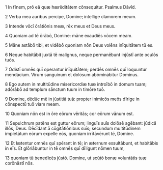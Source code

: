 1 In fīnem, prō eā quæ hærēditātem cōnsequitur. Psalmus Dāvīd. 

2 Verba mea auribus percipe, Domine; intellige clāmōrem meum.

3 Intende vōcī ōrātiōnis meæ, rēx meus et Deus meus.

4 Quoniam ad tē ōrābō, Domine: māne exaudiēs vōcem meam.

5 Māne astābō tibi, et vidēbō quoniam nōn Deus volēns inīquitātem tū es.

6 Neque habitābit juxtā tē malignus, neque permanēbunt injūstī ante oculōs tuōs.

7 Ōdistī omnēs quī operantur inīquitātem; perdēs omnēs quī loquuntur mendācium. Virum sanguinum et dolōsum abōminābitur Dominus.

8 Ego autem in multitūdine misericordiæ tuæ introībō in domum tuam; adōrābō ad templum sānctum tuum in timōre tuō.

9 Domine, dēdūc mē in jūstitiā tuā: propter inimīcōs meōs dīrige in cōnspectū tuō viam meam.

10 Quoniam nōn est in ōre eōrum vēritās; cor eōrum vānum est.

11 Sepulchrum patēns est guttur eōrum; linguīs suīs dolōsē agēbant: jūdicā illōs, Deus. Dēcīdant ā cōgitātiōnibus suīs; secundum multitūdinem impietātum eōrum expelle eōs, quoniam irrītāvērunt tē, Domine.

12 Et lætentur omnēs quī spērant in tē; in æternum exsultābunt, et habitābis in eīs. Et glōriābuntur in tē omnēs quī dīligunt nōmen tuum,

13 quoniam tū benedīcēs jūstō. Domine, ut scūtō bonæ voluntātis tuæ corōnāstī nōs.

